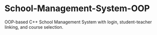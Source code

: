 # School-Management-System-OOP
OOP-based C++ School Management System with login, student-teacher linking, and course selection.
